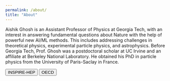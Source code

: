 ```yaml
---
permalink: /about/
title: "About"
---
```


Aishik Ghosh is an Assistant Professor of Physics at Georgia Tech, with an interest in answering fundamental questions about Nature with the help of powerful new AI/ML methods. This includes addressing challenges in theoretical physics, experimental particle physics, and astrophysics. Before Georgia Tech, Prof. Ghosh was a postdoctoral scholar at UC Irvine and an affiliate at Berkeley National Laboratory. He obtained his PhD in particle physics from the University of Paris-Saclay in France.

<button onclick="window.location.href='https://inspirehep.net/authors/1631279';">INSPIRE-HEP</button>
<button onclick="window.location.href='https://www.oecd.org/en/publications/artificial-intelligence-in-science_a8d820bd-en.html';">OECD</button>
